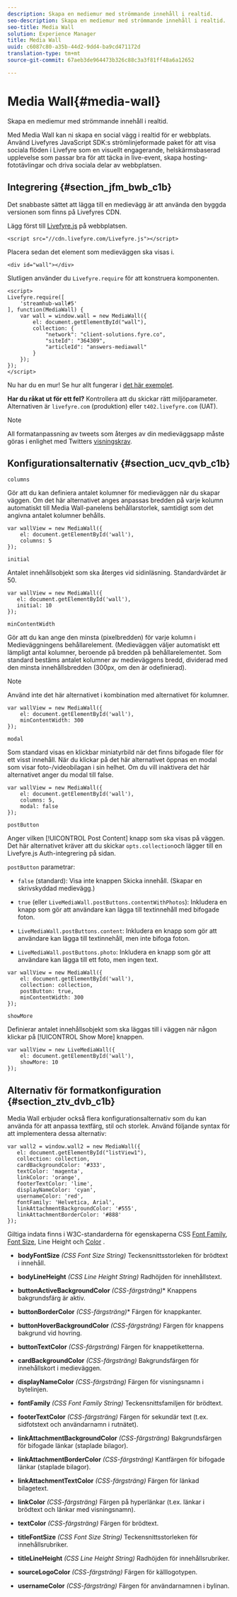```yaml
---
description: Skapa en mediemur med strömmande innehåll i realtid.
seo-description: Skapa en mediemur med strömmande innehåll i realtid.
seo-title: Media Wall
solution: Experience Manager
title: Media Wall
uuid: c6087c80-a35b-44d2-9dd4-ba9cd471172d
translation-type: tm+mt
source-git-commit: 67aeb3de964473b326c88c3a3f81ff48a6a12652

---
```



# Media Wall{#media-wall}

Skapa en mediemur med strömmande innehåll i realtid.

Med Media Wall kan ni skapa en social vägg i realtid för er webbplats. Använd Livefyres JavaScript SDK:s strömlinjeformade paket för att visa sociala flöden i Livefyre som en visuellt engagerande, helskärmsbaserad upplevelse som passar bra för att täcka in live-event, skapa hosting-fototävlingar och driva sociala delar av webbplatsen.

## Integrering {#section_jfm_bwb_c1b}

Det snabbaste sättet att lägga till en medievägg är att använda den byggda versionen som finns på Livefyres CDN.

Lägg först till [Livefyre.js](https://github.com/Livefyre/Livefyre.js) på webbplatsen.

```
<script src="//cdn.livefyre.com/Livefyre.js"></script> 
```

Placera sedan det element som medieväggen ska visas i.

```
<div id="wall"></div>
```

Slutligen använder du `Livefyre.require` för att konstruera komponenten.

```
<script> 
Livefyre.require([ 
    'streamhub-wall#5' 
], function(MediaWall) {     
    var wall = window.wall = new MediaWall({ 
        el: document.getElementById("wall"), 
        collection: { 
            "network": "client-solutions.fyre.co", 
            "siteId": "364309", 
            "articleId": "answers-mediawall" 
        } 
    }); 
}); 
</script>
```

Nu har du en mur! Se hur allt fungerar i [det här exemplet](https://codepen.io/gobengo/pen/dFwDL).

**Har du råkat ut för ett fel?** Kontrollera att du skickar rätt miljöparameter. Alternativen är `livefyre.com` (produktion) eller `t402.livefyre.com` (UAT).

>[!NOTE]
>
>All formatanpassning av tweets som återges av din medieväggsapp måste göras i enlighet med Twitters [visningskrav](https://dev.twitter.com/terms/display-requirements).

## Konfigurationsalternativ {#section_ucv_qvb_c1b}

`columns`

Gör att du kan definiera antalet kolumner för medieväggen när du skapar väggen. Om det här alternativet anges anpassas bredden på varje kolumn automatiskt till Media Wall-panelens behållarstorlek, samtidigt som det angivna antalet kolumner behålls.

```
var wallView = new MediaWall({ 
    el: document.getElementById('wall'), 
    columns: 5 
});
```

`initial`

Antalet innehållsobjekt som ska återges vid sidinläsning. Standardvärdet är 50.

```
var wallView = new MediaWall({ 
   el: document.getElementById('wall'), 
   initial: 10 
});
```

`minContentWidth`

Gör att du kan ange den minsta (pixelbredden) för varje kolumn i Medieväggningens behållarelement. (Medieväggen väljer automatiskt ett lämpligt antal kolumner, beroende på bredden på behållarelementet. Som standard bestäms antalet kolumner av medieväggens bredd, dividerad med den minsta innehållsbredden (300px, om den är odefinierad).

>[!NOTE]
>
>Använd inte det här alternativet i kombination med alternativet för kolumner.

```
var wallView = new MediaWall({ 
    el: document.getElementById('wall'), 
    minContentWidth: 300 
});
```

`modal`

Som standard visas en klickbar miniatyrbild när det finns bifogade filer för ett visst innehåll. När du klickar på det här alternativet öppnas en modal som visar foto-/videobilagan i sin helhet. Om du vill inaktivera det här alternativet anger du modal till false.

```
var wallView = new MediaWall({ 
    el: document.getElementById('wall'), 
    columns: 5, 
    modal: false 
});
```

`postButton`

Anger vilken [!UICONTROL Post Content] knapp som ska visas på väggen. Det här alternativet kräver att du skickar `opts.collection`och lägger till en Livefyre.js Auth-integrering på sidan.

`postButton` parametrar:

* `false` (standard): Visa inte knappen Skicka innehåll. (Skapar en skrivskyddad medievägg.)
* `true` (eller `LiveMediaWall.postButtons.contentWithPhotos`): Inkludera en knapp som gör att användare kan lägga till textinnehåll med bifogade foton.

* `LiveMediaWall.postButtons.content`: Inkludera en knapp som gör att användare kan lägga till textinnehåll, men inte bifoga foton.
* `LiveMediaWall.postButtons.photo`: Inkludera en knapp som gör att användare kan lägga till ett foto, men ingen text.

```
var wallView = new MediaWall({ 
    el: document.getElementById('wall'), 
    collection: collection, 
    postButton: true, 
    minContentWidth: 300 
});
```

`showMore`

Definierar antalet innehållsobjekt som ska läggas till i väggen när någon klickar på [!UICONTROL Show More] knappen.

```
var wallView = new LiveMediaWall({ 
    el: document.getElementById('wall'), 
    showMore: 10 
});
```

## Alternativ för formatkonfiguration {#section_ztv_dvb_c1b}

Media Wall erbjuder också flera konfigurationsalternativ som du kan använda för att anpassa textfärg, stil och storlek. Använd följande syntax för att implementera dessa alternativ:

```
var wall2 = window.wall2 = new MediaWall({ 
   el: document.getElementById("listView1"), 
   collection: collection, 
   cardBackgroundColor: '#333', 
   textColor: 'magenta', 
   linkColor: 'orange', 
   footerTextColor: 'lime', 
   displayNameColor: 'cyan', 
   usernameColor: 'red', 
   fontFamily: 'Helvetica, Arial', 
   linkAttachmentBackgroundColor: '#555', 
   linkAttachmentBorderColor: '#888' 
}); 
```

Giltiga indata finns i W3C-standarderna för egenskaperna CSS [Font Family](https://www.w3.org/TR/CSS2/fonts.html#propdef-font-family), [Font Size](https://www.w3.org/TR/CSS2/fonts.html#font-size-props), [](https://www.w3.org/TR/CSS2/visudet.html#propdef-line-height) Line Height och [Color](https://www.w3.org/TR/css3-color/#colorunits) .

* **bodyFontSize** *(CSS Font Size String)* Teckensnittsstorleken för brödtext i innehåll.

* **bodyLineHeight** *(CSS Line Height String)* Radhöjden för innehållstext.

* **buttonActiveBackgroundColor** *(CSS-färgsträng)** Knappens bakgrundsfärg är aktiv.

* **buttonBorderColor** *(CSS-färgsträng)** Färgen för knappkanter.

* **buttonHoverBackgroundColor** *(CSS-färgsträng)* Färgen för knappens bakgrund vid hovring.

* **buttonTextColor** *(CSS-färgsträng)* Färgen för knappetiketterna.

* **cardBackgroundColor** *(CSS-färgsträng)* Bakgrundsfärgen för innehållskort i medieväggen.

* **displayNameColor** *(CSS-färgsträng)* Färgen för visningsnamn i bytelinjen.

* **fontFamily** *(CSS Font Family String)* Teckensnittsfamiljen för brödtext.

* **footerTextColor** *(CSS-färgsträng)* Färgen för sekundär text (t.ex. sidfotstext och användarnamn i rutnätet).

* **linkAttachmentBackgroundColor** *(CSS-färgsträng)* Bakgrundsfärgen för bifogade länkar (staplade bilagor).

* **linkAttachmentBorderColor** *(CSS-färgsträng)* Kantfärgen för bifogade länkar (staplade bilagor).

* **linkAttachmentTextColor** *(CSS-färgsträng)* Färgen för länkad bilagetext.

* **linkColor** *(CSS-färgsträng)* Färgen på hyperlänkar (t.ex. länkar i brödtext och länkar med visningsnamn).

* **textColor** *(CSS-färgsträng)* Färgen för brödtext.

* **titleFontSize** *(CSS Font Size String)* Teckensnittsstorleken för innehållsrubriker.

* **titleLineHeight** *(CSS Line Height String)* Radhöjden för innehållsrubriker.

* **sourceLogoColor** *(CSS-färgsträng)* Färgen för källlogotypen.

* **usernameColor** *(CSS-färgsträng)* Färgen för användarnamnen i bylinan.
